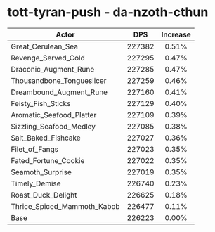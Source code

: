 # tott-tyran-push - da-nzoth-cthun
| Actor | DPS | Increase |
|---|:---:|:---:|
|Great_Cerulean_Sea|227382|0.51%|
|Revenge_Served_Cold|227295|0.47%|
|Draconic_Augment_Rune|227285|0.47%|
|Thousandbone_Tongueslicer|227259|0.46%|
|Dreambound_Augment_Rune|227160|0.41%|
|Feisty_Fish_Sticks|227129|0.40%|
|Aromatic_Seafood_Platter|227109|0.39%|
|Sizzling_Seafood_Medley|227085|0.38%|
|Salt_Baked_Fishcake|227027|0.36%|
|Filet_of_Fangs|227023|0.35%|
|Fated_Fortune_Cookie|227022|0.35%|
|Seamoth_Surprise|227019|0.35%|
|Timely_Demise|226740|0.23%|
|Roast_Duck_Delight|226625|0.18%|
|Thrice_Spiced_Mammoth_Kabob|226477|0.11%|
|Base|226223|0.00%|
